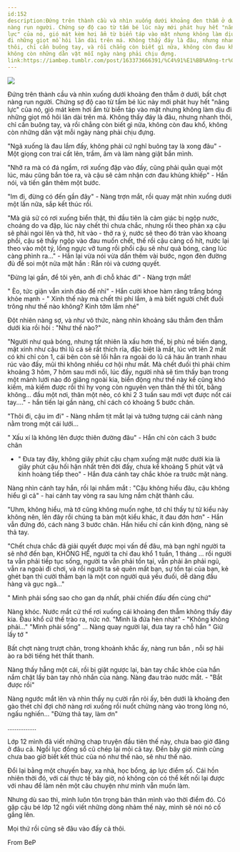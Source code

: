 ```yaml
---
id:152
description:Đứng trên thành cầu và nhìn xuống dưới khoảng đen thẫm ở dưới, bất chợt
nàng run người. Chứng sợ độ cao từ tấm bé lúc này mới phát huy hết "năng
lực" của nó, gió mát kèm hơi ẩm từ biển táp vào mặt nhưng không làm dịu
đi những giọt mồ hôi lăn dài trên má. Không thấy đáy là đâu, nhưng nhanh
thôi, chỉ cần buông tay, và rồi chẳng còn biết gì nữa, không còn đau khổ,
không còn những dằn vặt mỗi ngày nàng phải chịu đựng.
link:https://iambep.tumblr.com/post/163373666391/%C4%91%E1%BB%A9ng-tr%C3%AAn-th%C3%A0nh-c%E1%BA%A7u-v%C3%A0-nh%C3%ACn-xu%E1%BB%91ng-d%C6%B0%E1%BB%9Bi-kho%E1%BA%A3ng-%C4%91en
---
```


![](https://64.media.tumblr.com/be1648a167e542f8a25cf675765998c0/tumblr_otlw1kYAjN1u3a9rjo1_r1_500.png)

Đứng trên thành cầu và nhìn xuống dưới khoảng đen thẫm ở dưới, bất chợt
nàng run người. Chứng sợ độ cao từ tấm bé lúc này mới phát huy hết "năng
lực" của nó, gió mát kèm hơi ẩm từ biển táp vào mặt nhưng không làm dịu
đi những giọt mồ hôi lăn dài trên má. Không thấy đáy là đâu, nhưng nhanh
thôi, chỉ cần buông tay, và rồi chẳng còn biết gì nữa, không còn đau khổ,
không còn những dằn vặt mỗi ngày nàng phải chịu đựng.

"Ngã xuống là đau lắm đấy, không phải cứ nghĩ buông tay là xong đâu" - Một
giọng con trai cất lên, trầm, ấm và làm nàng giật bắn mình.

"Nhỡ ra mà có đá ngầm, rơi xuống đập vào đấy, cũng phải quằn quại một lúc,
máu cũng bắn tóe ra, và cậu sẽ cảm nhận cơn đau khủng khiếp" - Hắn nói,
và tiến gần thêm một bước.

"Im đi, đừng có đến gần đây" - Nàng trợn mắt, rồi quay mặt nhìn xuống dưới
một lần nữa, sắp kết thúc rồi.

"Mà giả sử có rơi xuống biển thật, thì đầu tiên là cảm giác bị ngộp nước,
choáng do va đập, lúc này chết thì chưa chắc, nhưng rồi theo phản xạ cậu
sẽ phải ngoi lên và thở, hít vào - thở ra ý, nước sẽ theo đó tràn vào khoang
phổi, cậu sẽ thấy ngộp vào đau muốn chết, thế rồi cậu càng cố hít, nước
lại theo vào một tý, lồng ngực vỡ tung rồi phổi cậu sẽ như quả bóng, càng
lúc càng phình ra..." - Hắn lại vừa nói vừa dấn thêm vài bước, ngọn đèn
đường đủ để soi một nửa mặt hắn : Rắn rỏi và cương quyết.

"Đừng lại gần, để tôi yên, anh đi chỗ khác đi" - Nàng trợn mắt!

" Èo, tức giận vẫn xinh đáo để nhỉ" - Hắn cười khoe hàm răng trắng bóng
khỏe mạnh - " Xinh thế này mà chết thì phí lắm, à mà biết người chết đuối
trông như thế nào không? Kinh tởm lắm nhé"

Đột nhiên nàng sợ, và như vô thức, nàng nhìn khoảng sâu thẳm đen thẫm dưới
kia rồi hỏi : "Như thế nào?"

"Người như quả bóng, nhưng tất nhiên là xấu hơn thế, bị phù nề biến dạng,
mặt xinh như cậu thì lũ cá sẽ rất thích rỉa, đặc biệt là mắt, lúc vớt lên
2 mắt có khi chỉ còn 1, cái bên còn sẽ lồi hẳn ra ngoài do lũ cá háu ăn
tranh nhau rúc vào đấy, mũi thì không nhiều cơ hội như mắt. Mà chết đuối
thì phải chìm khoảng 3 hôm, 7 hôm sau mới nổi, lúc đấy, người nhà sẽ tìm
thấy bạn trong một mảnh lưới nào đó giăng ngoài kia, biển động như thế này
kể cũng khó kiếm, mà kiếm được rồi thì hy vọng còn nguyên vẹn thân thể thì
tốt, bằng không... đầu một nơi, thân một nẻo, có khi 2 3 tuần sau mới vợt
được nốt cái tay...." - hắn tiến lại gần nàng, chỉ cách có khoảng 5 bước
chân.

"Thôi đi, cậu im đi" - Nàng nhắm tịt mắt lại và tưởng tượng cái cảnh nàng
nằm trong một cái lưới...

" Xấu xí là không lên được thiên đường đâu" - Hắn chỉ còn cách 3 bước chân
- " Đưa tay đây, không giây phút cậu chạm xuống mặt nước dưới kia là giây
phút cậu hối hận nhất trên đời đấy, chưa kể khoảng 5 phút vật vã kinh hoàng
tiếp theo" - Hắn đưa cánh tay chắc khỏe ra trước mặt nàng.

Nàng nhìn cánh tay hắn, rồi lại nhắm mắt : "Cậu không hiểu đâu, cậu không
hiểu gì cả" - hai cánh tay vòng ra sau lưng nắm chặt thành cầu.

"Uhm, không hiểu, mà tớ cũng không muốn nghe, tớ chỉ thấy tự tử kiểu này
không nên, lên đây rồi chúng ta bàn một kiểu khác, ít đau đớn hơn" - Hắn
vẫn đứng đó, cách nàng 3 bước chân. Hắn hiểu chỉ cần kinh động, nàng sẽ
thả tay.

"Chết chưa chắc đã giải quyết được mọi vấn đề đâu, mà bạn nghĩ người ta
sẽ nhớ đến bạn, KHÔNG HỀ, người ta chỉ đau khổ 1 tuần, 1 tháng ... rồi người
ta vẫn phải tiếp tục sống, người ta vẫn phải tồn tại, vẫn phải ăn phải ngủ,
vẫn ra ngoài đi chơi, và rồi người ta sẽ quên mất bạn, sự tồn tại của bạn,
kẻ ghét bạn thì cười thầm bạn là một con người quá yếu đuối, dễ dàng đầu
hàng và gục ngã..."

" Mình phải sống sao cho gan dạ nhất, phải chiến đấu đến cùng chứ"

Nàng khóc. Nước mắt cứ thế rơi xuống cái khoảng đen thẫm không thấy đáy
kia. Đau khổ cứ thế trào ra, nức nở. "Mình là đứa hèn nhát" - "Không không
phải..." "Mình phải sống" ... Nàng quay người lại, đưa tay ra chỗ hắn "
Giữ lấy tớ "

Bất chợt nàng trượt chân, trong khoảnh khắc ấy, nàng run bắn , nỗi sợ hãi
ào ra bởi tiếng hét thất thanh.

Nàng thấy hẫng một cái, rồi bị giật ngược lại, bàn tay chắc khỏe của hắn
nắm chặt lấy bàn tay nhỏ nhắn của nàng. Nàng đau trào nước mắt. - "Bắt được
rồi"

Nàng ngước mắt lên và nhìn thấy nụ cười rắn rỏi ấy, bên dưới là khoảng đen
gào thét chỉ đợi chờ nàng rơi xuống rồi nuốt chửng nàng vào trong lòng nó,
ngấu nghiến... "Đừng thả tay, làm ơn"

................

Lớp 12 mình đã viết những chap truyện đầu tiên thế này, chưa bao giờ đăng
ở đâu cả. Ngồi lục đống sổ cũ chép lại mỏi cả tay. Đến bây giờ mình cũng
chưa bao giờ biết kết thúc của nó như thế nào, sẽ như thế nào.

Đổi lại bằng một chuyến bay, xa nhà, học bổng, áp lực điểm số. Cái hồn nhiên
thời đó, với cái thực tế bây giờ, nó không còn có thể kết nối lại được với
nhau để làm nên một câu chuyện như mình vẫn muốn làm.

Nhưng dù sao thì, mình luôn tôn trọng bản thân mình vào thời điểm đó. Có
gặp cậu bé lớp 12 ngồi viết những dòng nhảm thế này, mình sẽ nói nó cố gắng
lên.

Mọi thứ rồi cũng sẽ đâu vào đấy cả thôi.

From BeP